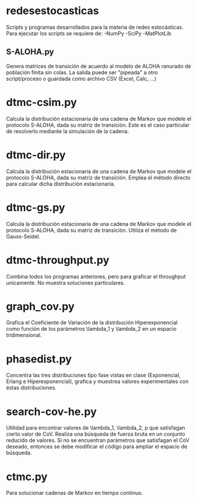 # redesestocasticas
Scripts y programas desarrollados para la materia de redes estocásticas. Para ejecutar los scripts se requiere de:
	-NumPy
	-SciPy
	-MatPlotLib

S-ALOHA.py   
----------

Genera matrices de transición de acuerdo al modelo de ALOHA ranurado de población finita sin colas. La salida puede ser "pipeada" a otro script/proceso o guardada como archivo CSV (Excel, Calc, ...)


dtmc-csim.py
============

Calcula la distribución estacionaria de una cadena de Markov que modele el protocolo  S-ALOHA, dada su matriz de transición. Este es el caso particular de resolverlo mediante la simulación de la cadena.


dtmc-dir.py
===========

Calcula la distribución estacionaria de una cadena de Markov que modele el protocolo  S-ALOHA, dada su matriz de transición. Emplea el método directo para calcular dicha distribución estacionaria.


dtmc-gs.py
==========

Calcula la distribución estacionaria de una cadena de Markov que modele el protocolo  S-ALOHA, dada su matriz de transición. Utiliza el método de Gauss-Seidel.


dtmc-throughput.py
==================

Combina todos los programas anteriores, pero para graficar el throughput unicamente. No muestra soluciones particulares.


graph_cov.py
============

Grafica el Coeficiente de Variación de la distribución Hiperexponencial como función de los parámetros \lambda_1 y \lambda_2 en un espacio tridimensional.

phasedist.py
============

Concentra las tres distribuciones tipo fase vistas en clase (Exponencial, Erlang e Hiperexponencial), grafica y muestrea valores experimentales con éstas distribuciones.


search-cov-he.py
================

Utilidad para encontrar valores de \lambda_1, \lambda_2, p que satisfagan cierto valor de CoV. Realiza una búsqueda de fuerza bruta en un conjunto reducido de valores. Si no se encuentran parámetros que satisfagan el CoV deseado, entonces se debe modificar el código para ampliar el espacio de búsqueda.


ctmc.py
=======
Para solucionar cadenas de Markov en tiempo continuo.